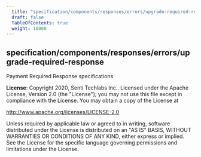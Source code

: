 ```yaml
---
  title: "specification/components/responses/errors/upgrade-required-response"
  draft: false
  TableOfContents: true
  weight: 10000
---
```

<a name="module_specification/components/responses/errors/upgrade-required-response"></a>

## specification/components/responses/errors/upgrade-required-response
Payment Required Response specifications

**License**: Copyright 2020, Senti Techlabs Inc..
Licensed under the Apache License, Version 2.0 (the &quot;License&quot;);
you may not use this file except in compliance with the License.
You may obtain a copy of the License at

   http://www.apache.org/licenses/LICENSE-2.0

Unless required by applicable law or agreed to in writing, software
distributed under the License is distributed on an &quot;AS IS&quot; BASIS,
WITHOUT WARRANTIES OR CONDITIONS OF ANY KIND, either express or implied.
See the License for the specific language governing permissions and
limitations under the License.  
